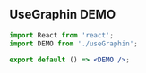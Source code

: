 ## UseGraphin DEMO

```jsx
import React from 'react';
import DEMO from './useGraphin';

export default () => <DEMO />;
```
